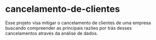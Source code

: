 # cancelamento-de-clientes
 Esse projeto visa mitigar o cancelamento de clientes de uma empresa buscando compreender as principais razões por trás desses cancelamentos através da análise de dados.

